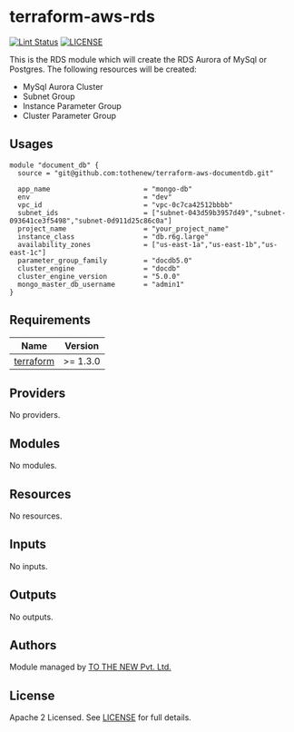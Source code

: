# terraform-aws-rds

[![Lint Status](https://github.com/tothenew/terraform-aws-template/workflows/Lint/badge.svg)](https://github.com/tothenew/terraform-aws-template/actions)
[![LICENSE](https://img.shields.io/github/license/tothenew/terraform-aws-template)](https://github.com/tothenew/terraform-aws-template/blob/master/LICENSE)

This is the RDS module which will create the RDS Aurora of MySql or Postgres.
The following resources will be created:
- MySql Aurora Cluster
- Subnet Group
- Instance Parameter Group
- Cluster Parameter Group

## Usages
```
module "document_db" {
  source = "git@github.com:tothenew/terraform-aws-documentdb.git"  

  app_name                       = "mongo-db"
  env                            = "dev"
  vpc_id                         = "vpc-0c7ca42512bbbb"
  subnet_ids                     = ["subnet-043d59b3957d49","subnet-093641ce3f5498","subnet-0d911d25c86c0a"]
  project_name                   = "your_project_name"
  instance_class                 = "db.r6g.large"
  availability_zones             = ["us-east-1a","us-east-1b","us-east-1c"]
  parameter_group_family         = "docdb5.0"
  cluster_engine                 = "docdb"
  cluster_engine_version         = "5.0.0"
  mongo_master_db_username       = "admin1"
}
```

<!-- BEGIN_TF_DOCS -->
## Requirements

| Name | Version |
|------|---------|
| <a name="requirement_terraform"></a> [terraform](#requirement\_terraform) | >= 1.3.0 |

## Providers

No providers.

## Modules

No modules.

## Resources

No resources.

## Inputs

No inputs.

## Outputs

No outputs.
<!-- END_TF_DOCS -->

## Authors

Module managed by [TO THE NEW Pvt. Ltd.](https://github.com/tothenew)

## License

Apache 2 Licensed. See [LICENSE](https://github.com/tothenew/terraform-aws-template/blob/main/LICENSE) for full details.